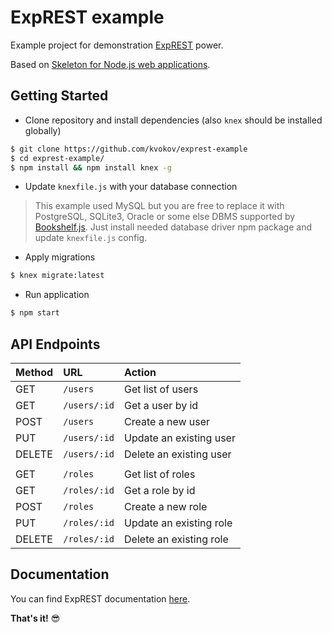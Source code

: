# ExpREST example

Example project for demonstration [ExpREST](https://github.com/kvokov/exprest) power. 

Based on [Skeleton for Node.js web applications](https://github.com/kvokov/node-web-starter).



## Getting Started

- Clone repository and install dependencies (also `knex` should be installed globally)
```bash
$ git clone https://github.com/kvokov/exprest-example
$ cd exprest-example/
$ npm install && npm install knex -g
```

- Update `knexfile.js` with your database connection
> This example used MySQL but you are free to replace it with PostgreSQL, SQLite3, Oracle or some else DBMS supported by [Bookshelf.js](http://bookshelfjs.org/). Just install needed database driver npm package and update `knexfile.js` config.

- Apply migrations
```bash
$ knex migrate:latest
```

- Run application
```bash
$ npm start
```

## API Endpoints

| Method | URL          | Action                  |
| :----- | :------------| :-----------------------|
| GET    | `/users`     | Get list of users       |
| GET    | `/users/:id` | Get a user by id        |
| POST   | `/users`     | Create a new user       |
| PUT    | `/users/:id` | Update an existing user |
| DELETE | `/users/:id` | Delete an existing user |
||||
| GET    | `/roles`     | Get list of roles       |
| GET    | `/roles/:id` | Get a role by id        |
| POST   | `/roles`     | Create a new role       |
| PUT    | `/roles/:id` | Update an existing role |
| DELETE | `/roles/:id` | Delete an existing role |

## Documentation 

You can find ExpREST documentation [here](https://github.com/kvokov/exprest#documentation).

**That's it!** :sunglasses: